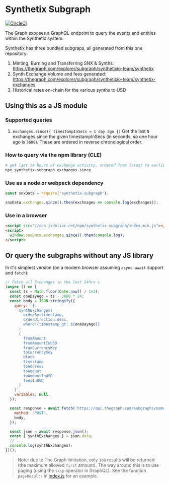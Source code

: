 # Synthetix Subgraph

[![CircleCI](https://circleci.com/gh/Synthetixio/synthetix-subgraph.svg?style=svg)](https://circleci.com/gh/Synthetixio/synthetix-subgraph)

The Graph exposes a GraphQL endpoint to query the events and entities within the Synthetix system.

Synthetix has three bundled subgraps, all generated from this one repository:

1. Minting, Burning and Transferring SNX & Synths: https://thegraph.com/explorer/subgraph/synthetixio-team/synthetix
2. Synth Exchange Volume and fees generated: https://thegraph.com/explorer/subgraph/synthetixio-team/synthetix-exchanges
3. Historical rates on-chain for the various synths to USD

## Using this as a JS module

### Supported queries

1. `exchanges.since({ timestampInSecs = 1 day ago })` Get the last `N` exchanges since the given timestampInSecs (in seconds, so one hour ago is `3600`). These are ordered in reverse chronological order.

### How to query via the npm library (CLE)

```bash
# get last 24 hours of exchange activity, ordered from latest to earliest
npx synthetix-subgraph exchanges.since
```

### Use as a node or webpack dependency

```javascript
const snxData = require('synthetix-subgraph');

snxData.exchanges.since().then(exchnages => console.log(exchanges));
```

### Use in a browser

```html
<script src="//cdn.jsdelivr.net/npm/synthetix-subgraph/index.min.js"></script>
<script>
  window.snxData.exchanges.since().then(console.log);
</script>
```

## Or query the subgraphs without any JS library

In it's simplest version (on a modern browser assuming `async await` support and `fetch`):

```javascript
// Fetch all Exchanges in the last 24hrs s
(async () => {
  const ts = Math.floor(Date.now() / 1e3);
  const oneDayAgo = ts - 3600 * 24;
  const body = JSON.stringify({
    query: `{
      synthExchanges(
        orderBy:timestamp,
        orderDirection:desc,
        where:{timestamp_gt: ${oneDayAgo}}
      )
      {
        fromAmount
        fromAmountInUSD
        fromCurrencyKey
        toCurrencyKey
        block
        timestamp
        toAddress
        toAmount
        toAmountInUSD
        feesInUSD
      }
    }`,
    variables: null,
  });

  const response = await fetch('https://api.thegraph.com/subgraphs/name/synthetixio-team/synthetix-exchanges', {
    method: 'POST',
    body,
  });

  const json = await response.json();
  const { synthExchanges } = json.data;
  // ...
  console.log(synthExchanges);
})();
```

> Note: due to The Graph limitation, only `100` results will be returned (the maximum allowed `first` amount). The way around this is to use paging (using the `skip` operator in GraphQL). See the function `pageResults` in [index.js](./index.js#L32-L53) for an example.
